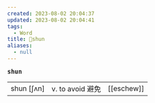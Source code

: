 ```yaml
---
created: 2023-08-02 20:04:37
updated: 2023-08-02 20:04:41
tags:
  - Word
title: 📖shun
aliases:
  - null
---
```


<pre><strong>shun</strong></pre>
|   |   |   |
|---|---|---|
|shun [ʃʌn]|v. to avoid 避免|[[eschew]]|